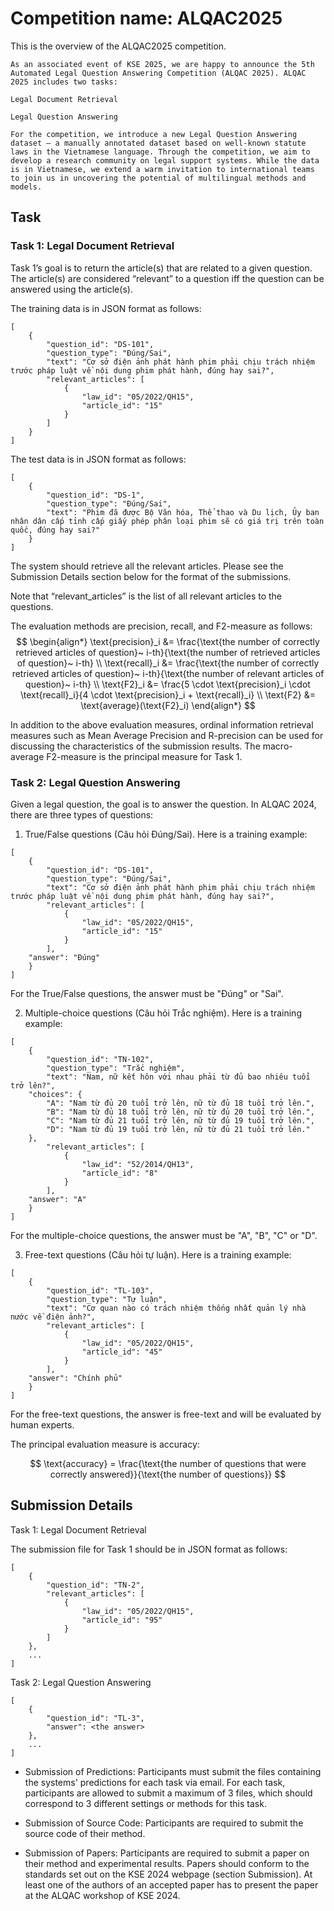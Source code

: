# Competition name: ALQAC2025
This is the overview of the ALQAC2025 competition.

```
As an associated event of KSE 2025, we are happy to announce the 5th Automated Legal Question Answering Competition (ALQAC 2025). ALQAC 2025 includes two tasks: 

Legal Document Retrieval

Legal Question Answering

For the competition, we introduce a new Legal Question Answering dataset – a manually annotated dataset based on well-known statute laws in the Vietnamese language. Through the competition, we aim to develop a research community on legal support systems. While the data is in Vietnamese, we extend a warm invitation to international teams to join us in uncovering the potential of multilingual methods and models.
```

## Task

### Task 1: Legal Document Retrieval
Task 1’s goal is to return the article(s) that are related to a given question. The article(s) are considered “relevant” to a question iff the question can be answered using the article(s).

The training data is in JSON format as follows:

```
[
    {
        "question_id": "DS-101",
        "question_type": "Đúng/Sai",
        "text": "Cơ sở điện ảnh phát hành phim phải chịu trách nhiệm trước pháp luật về nội dung phim phát hành, đúng hay sai?",
        "relevant_articles": [
            {
                "law_id": "05/2022/QH15",
                "article_id": "15"
            }
        ]
    }
]
```

The test data is in JSON format as follows:

```
[
    {
        "question_id": "DS-1",
        "question_type": "Đúng/Sai",
        "text": "Phim đã được Bộ Văn hóa, Thể thao và Du lịch, Ủy ban nhân dân cấp tỉnh cấp giấy phép phân loại phim sẽ có giá trị trên toàn quốc, đúng hay sai?"
    }
]
```

The system should retrieve all the relevant articles. Please see the Submission Details section below for the format of the submissions.

Note that “relevant_articles”  is the list of all relevant articles to the questions.

The evaluation methods are precision, recall, and F2-measure as follows:
$$
\begin{align*}
\text{precision}_i &= \frac{\text{the number of correctly retrieved articles of question}~ i-th}{\text{the number of retrieved articles of question}~ i-th} \\
\text{recall}_i &= \frac{\text{the number of correctly retrieved articles of question}~ i-th}{\text{the number of relevant articles of question}~ i-th} \\
\text{F2}_i &= \frac{5 \cdot \text{precision}_i \cdot \text{recall}_i}{4 \cdot \text{precision}_i + \text{recall}_i} \\
\text{F2} &= \text{average}(\text{F2}_i) 
\end{align*}
$$

In addition to the above evaluation measures, ordinal information retrieval measures such as Mean Average Precision and R-precision can be used for discussing the characteristics of the submission results. The macro-average F2-measure is the principal measure for Task 1.

### Task 2: Legal Question Answering
Given a legal question, the goal is to answer the question. In ALQAC 2024, there are three types of questions:
1. True/False questions (Câu hỏi Đúng/Sai). Here is a training example:

```
[
    {
        "question_id": "DS-101",
        "question_type": "Đúng/Sai",
        "text": "Cơ sở điện ảnh phát hành phim phải chịu trách nhiệm trước pháp luật về nội dung phim phát hành, đúng hay sai?",
        "relevant_articles": [
            {
                "law_id": "05/2022/QH15",
                "article_id": "15"
            }
        ],
	"answer": "Đúng"
    }
]
```
For the True/False questions, the answer must be "Đúng" or "Sai".

2. Multiple-choice questions (Câu hỏi Trắc nghiệm). Here is a training example:

```
[
    {
        "question_id": "TN-102",
        "question_type": "Trắc nghiệm",
        "text": "Nam, nữ kết hôn với nhau phải từ đủ bao nhiêu tuổi trở lên?",
	"choices": {
		"A": "Nam từ đủ 20 tuổi trở lên, nữ từ đủ 18 tuổi trở lên.",
		"B": "Nam từ đủ 18 tuổi trở lên, nữ từ đủ 20 tuổi trở lên.",
		"C": "Nam từ đủ 21 tuổi trở lên, nữ từ đủ 19 tuổi trở lên.",
		"D": "Nam từ đủ 19 tuổi trở lên, nữ từ đủ 21 tuổi trở lên."
	},
        "relevant_articles": [
            {
                "law_id": "52/2014/QH13",
                "article_id": "8"
            }
        ],
	"answer": "A"
    }
]
```

For the multiple-choice questions, the answer must be "A", "B", "C" or "D".

3. Free-text questions (Câu hỏi tự luận). Here is a training example:

```
[
    {
        "question_id": "TL-103",
        "question_type": "Tự luận",
        "text": "Cơ quan nào có trách nhiệm thống nhất quản lý nhà nước về điện ảnh?",
        "relevant_articles": [
            {
                "law_id": "05/2022/QH15",
                "article_id": "45"
            }
        ],
	"answer": "Chính phủ"
    }
]
```
For the free-text questions, the answer is free-text and will be evaluated by human experts.


The principal evaluation measure is accuracy:

$$
\text{accuracy} = \frac{\text{the number of questions that were correctly answered}}{\text{the number of questions}}
$$

## Submission Details
Task 1: Legal Document Retrieval

The submission file for Task 1 should be in JSON format as follows:

```
[
    {
        "question_id": "TN-2",
        "relevant_articles": [
            {
                "law_id": "05/2022/QH15",
                "article_id": "95"
            }
        ]
    },
    ...
]
```

Task 2: Legal Question Answering

```
[
    {
        "question_id": "TL-3",
        "answer": <the answer>
    },
    ...
]
```

- Submission of Predictions: Participants must submit the files containing the systems' predictions for each task via email. For each task, participants are allowed to submit a maximum of 3 files, which should correspond to 3 different settings or methods for this task.

- Submission of Source Code: Participants are required to submit the source code of their method.

- Submission of Papers: Participants are required to submit a paper on their method and experimental results. Papers should conform to the standards set out on the KSE 2024 webpage (section Submission). At least one of the authors of an accepted paper has to present the paper at the ALQAC workshop of KSE 2024.